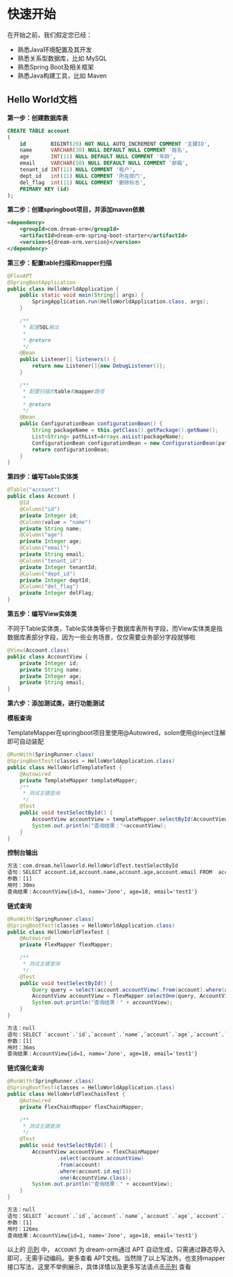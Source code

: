 # 快速开始
在开始之前，我们假定您已经：

- 熟悉Java环境配置及其开发
- 熟悉关系型数据库，比如 MySQL
- 熟悉Spring Boot及相关框架
- 熟悉Java构建工具，比如 Maven

##  Hello World文档

**第一步：创建数据库表**

```sql
CREATE TABLE account
(
    id        BIGINT(20) NOT NULL AUTO_INCREMENT COMMENT '主键ID',
    name      VARCHAR(30) NULL DEFAULT NULL COMMENT '姓名',
    age       INT(11) NULL DEFAULT NULL COMMENT '年龄',
    email     VARCHAR(50) NULL DEFAULT NULL COMMENT '邮箱',
    tenant_id INT(11) NULL COMMENT '租户',
    dept_id   int(11) NULL COMMENT '所在部门',
    del_flag  int(11) NULL COMMENT '删除标志',
    PRIMARY KEY (id)
);
```

**第二步：创建springboot项目，并添加maven依赖**

```xml
<dependency>
    <groupId>com.dream-orm</groupId>
    <artifactId>dream-orm-spring-boot-starter</artifactId>
    <version>${dream-orm.version}</version>
</dependency>
```

**第三步：配置table扫描和mapper扫描**

```java
@FlexAPT
@SpringBootApplication
public class HelloWorldApplication {
    public static void main(String[] args) {
        SpringApplication.run(HelloWorldApplication.class, args);
    }

    /**
     * 配置SQL输出
     *
     * @return
     */
    @Bean
    public Listener[] listeners() {
        return new Listener[]{new DebugListener()};
    }

    /**
     * 配置扫描的table和mapper路径
     *
     * @return
     */
    @Bean
    public ConfigurationBean configurationBean() {
        String packageName = this.getClass().getPackage().getName();
        List<String> pathList=Arrays.asList(packageName);
        ConfigurationBean configurationBean = new ConfigurationBean(pathList, pathList);
        return configurationBean;
    }
}
```

**第四步：编写Table实体类**

```java
@Table("account")
public class Account {
    @Id
    @Column("id")
    private Integer id;
    @Column(value = "name")
    private String name;
    @Column("age")
    private Integer age;
    @Column("email")
    private String email;
    @Column("tenant_id")
    private Integer tenantId;
    @Column("dept_id")
    private Integer deptId;
    @Column("del_flag")
    private Integer delFlag;
}
```

**第五步：编写View实体类**

不同于Table实体类，Table实体类等价于数据库表所有字段，而View实体类是指数据库表部分字段，因为一些业务场景，仅仅需要业务部分字段就够啦

```java
@View(Account.class)
public class AccountView {
    private Integer id;
    private String name;
    private Integer age;
    private String email;
}
```

**第六步：添加测试类，进行功能测试**

**模板查询**

TemplateMapper在springboot项目里使用@Autowired，solon使用@Inject注解即可自动装配

```java
@RunWith(SpringRunner.class)
@SpringBootTest(classes = HelloWorldApplication.class)
public class HelloWorldTemplateTest {
    @Autowired
    private TemplateMapper templateMapper;
    /**
     * 测试主键查询
     */
    @Test
    public void testSelectById() {
        AccountView accountView = templateMapper.selectById(AccountView.class, 1);
        System.out.println("查询结果："+accountView);
    }
}
```

**控制台输出**

```tex
方法：com.dream.helloworld.HelloWorldTest.testSelectById
语句：SELECT account.id,account.name,account.age,account.email FROM  account WHERE account.id=?
参数：[1]
用时：30ms
查询结果：AccountView{id=1, name='Jone', age=18, email='test1'}
```

**链式查询**

```java
@RunWith(SpringRunner.class)
@SpringBootTest(classes = HelloWorldApplication.class)
public class HelloWorldFlexTest {
    @Autowired
    private FlexMapper flexMapper;

    /**
     * 测试主键查询
     */
    @Test
    public void testSelectById() {
        Query query = select(account.accountView).from(account).where(account.id.eq(1));
        AccountView accountView = flexMapper.selectOne(query, AccountView.class);
        System.out.println("查询结果：" + accountView);
    }
}
```

```tex
方法：null
语句：SELECT `account`.`id`,`account`.`name`,`account`.`age`,`account`.`email` FROM `account`  WHERE `account`.`id`=?
参数：[1]
用时：36ms
查询结果：AccountView{id=1, name='Jone', age=18, email='test1'}
```

**链式强化查询**

```java
@RunWith(SpringRunner.class)
@SpringBootTest(classes = HelloWorldApplication.class)
public class HelloWorldFlexChainTest {
    @Autowired
    private FlexChainMapper flexChainMapper;

    /**
     * 测试主键查询
     */
    @Test
    public void testSelectById() {
        AccountView accountView = flexChainMapper
                .select(account.accountView)
                .from(account)
                .where(account.id.eq(1))
                .one(AccountView.class);
        System.out.println("查询结果：" + accountView);
    }
}
```

```tex
方法：null
语句：SELECT `account`.`id`,`account`.`name`,`account`.`age`,`account`.`email` FROM `account`  WHERE `account`.`id`=?
参数：[1]
用时：126ms
查询结果：AccountView{id=1, name='Jone', age=18, email='test1'}
```

以上的 [示列](https://gitee.com/moxiaoai/dream-orm/tree/master/dream-orm-hello-world) 中， `ACCOUNT` 为 dream-orm通过 APT 自动生成，只需通过静态导入即可，无需手动编码。更多查看 APT文档。当然除了以上写法外，也支持mapper接口写法，这里不举例展示，具体详情以及更多写法请点击[示列](https://gitee.com/moxiaoai/dream-orm/tree/master/dream-orm-hello-world) 查看
